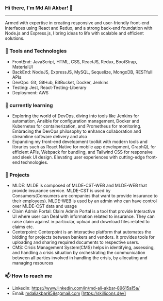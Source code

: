 ### Hi there, I'm Md Ali Akbar! 👋
---
Armed with expertise in creating responsive and user-friendly front-end interfaces using React and Redux, and a strong back-end foundation with Node.js and Express.js, I bring ideas to 
life with scalable and efficient solutions.

### 🔭 Tools and Technologies<br/>
 - FrontEnd: JavaScript, HTML, CSS, ReactJS, Redux, BootStrap, MaterialUI
 - BackEnd: NodeJS, ExpressJS, MySQL, Sequelize, MongoDB, RESTfull APIs
 - DevOps: Git, GitHub, BitBucket, Docker, Jenkins
 - Testing: Jest, React-Testing-Liberary
 - Deployment: AWS
### 🌱 currently learning<br/>
- Exploring the world of DevOps, diving into tools like Jenkins for automation, Ansible for configuration management, Docker and Kubernetes for containerization, and Prometheus for monitoring. Embracing the DevOps philosophy to enhance collaboration and streamline software delivery and also 
- Expanding my front-end development toolkit with modern tools and libraries such as React Native for mobile app development, GraphQL for efficient APIs, Webpack for bundling, and Tailwind CSS for responsive and sleek UI design. Elevating user experiences with cutting-edge front-end technologies.
### 🔧 Projects<br />
 - MLDE: MLDE is composed of MLDE-CST-WEB and MLDE-WEB that provide insurance
         service. MLDE-CST is used by Consumers(Consumers are companies that want
         to provide insurance to their employees). MLDE-WEB is used by an admin
         who can have control over MLDE-CST data and usage
 - Claim Admin Portal: Claim Admin Portal is a tool that provide Interactive UI where user can
         Deal with information related to insurance. They can raise claim against
         in particular, upload and download files related to claims etc.
 - Centerpoint: Centerpoint is an interactive platform that automates the bidding for projects
                between bankers and vendors. It provides tools for uploading and sharing
                required documents to respective users.
 - CMS: Crisis Management System(CMS) helps in identifying, assessing, and
        handling a crisis situation by orchestrating the communication between all
        parties involved in handling the crisis, by allocating and managing resources

<!-- 🤔 I’m looking for help with ... -->
<!-- 💬 Ask me about ... -->
### 📫 How to reach me</br>
- LinkedIn: https://www.linkedin.com/in/md-ali-akbar-89615a15a/<br/>
- Email: mdaliakbar858@gmail.com
[https://skillicons.dev]
<!-- 😄 Pronouns: ... -->
<!-- ⚡ Fun fact: ... -->

